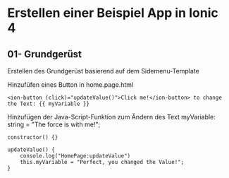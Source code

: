 # Erstellen einer Beispiel App in Ionic 4


## 01- Grundgerüst

Erstellen des Grundgerüst basierend auf dem Sidemenu-Template

Hinzufüfen eines Button in home.page.html

    <ion-button (click)="updateValue()">Click me!</ion-button> to change the Text: {{ myVariable }}


Hinzufügen der Java-Script-Funktion zum Ändern des Text
    myVariable: string = "The force is with me!";

    constructor() {}

    updateValue() {
        console.log("HomePage:updateValue")
        this.myVariable = "Perfect, you changed the Value!";
    }